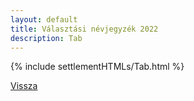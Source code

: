 ```yaml
---
layout: default
title: Választási névjegyzék 2022
description: Tab
---
```


{% include settlementHTMLs/Tab.html %}

[Vissza](../)